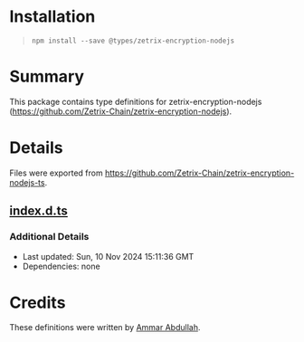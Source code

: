 # Installation

> `npm install --save @types/zetrix-encryption-nodejs`

# Summary

This package contains type definitions for zetrix-encryption-nodejs (https://github.com/Zetrix-Chain/zetrix-encryption-nodejs).

# Details

Files were exported from https://github.com/Zetrix-Chain/zetrix-encryption-nodejs-ts.

## [index.d.ts](https://github.com/Zetrix-Chain/zetrix-encryption-nodejs-ts/blob/master/index.d.ts)

### Additional Details

* Last updated: Sun, 10 Nov 2024 15:11:36 GMT
* Dependencies: none

# Credits

These definitions were written by [Ammar Abdullah](https://github.com/armmarov).
